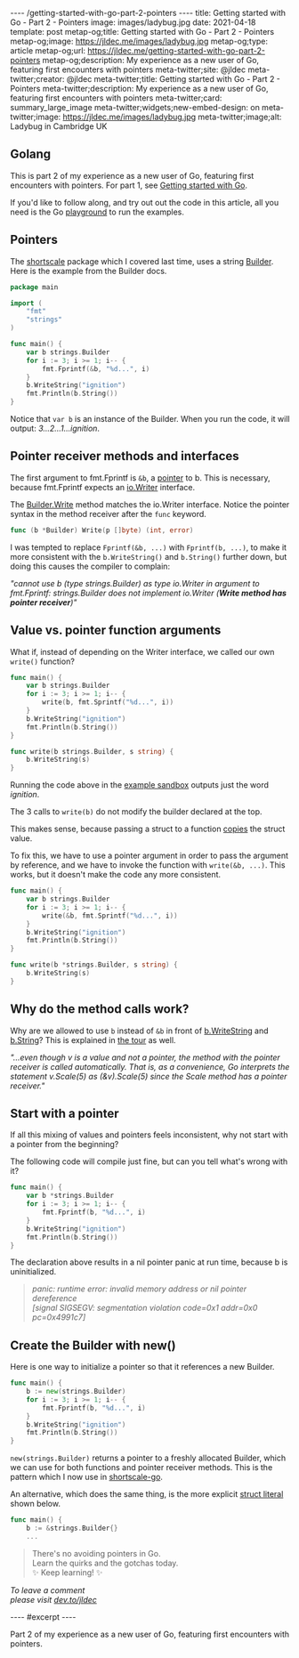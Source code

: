 ---- /getting-started-with-go-part-2-pointers ----
title: Getting started with Go - Part 2 - Pointers
image: images/ladybug.jpg
date: 2021-04-18
template: post
metap-og;title: Getting started with Go - Part 2 - Pointers
metap-og;image: https://jldec.me/images/ladybug.jpg
metap-og;type: article
metap-og;url: https://jldec.me/getting-started-with-go-part-2-pointers
metap-og;description: My experience as a new user of Go, featuring first encounters with pointers
meta-twitter;site: @jldec
meta-twitter;creator: @jldec
meta-twitter;title: Getting started with Go - Part 2 - Pointers
meta-twitter;description: My experience as a new user of Go, featuring first encounters with pointers
meta-twitter;card: summary_large_image
meta-twitter;widgets;new-embed-design: on
meta-twitter;image: https://jldec.me/images/ladybug.jpg
meta-twitter;image;alt: Ladybug in Cambridge UK

## Golang

This is part 2 of my experience as a new user of Go, featuring first encounters with pointers. For part 1, see [Getting started with Go](/getting-started-with-go).

If you'd like to follow along, and try out out the code in this article, all you need is the Go [playground](https://play.golang.org/) to run the examples.

## Pointers

The [shortscale](https://github.com/jldec/shortscale-go/blob/main/shortscale.go) package which I covered last time, uses a string [Builder](https://pkg.go.dev/strings#Builder). Here is the example from the Builder docs.

```go
package main

import (
	"fmt"
	"strings"
)

func main() {
	var b strings.Builder
	for i := 3; i >= 1; i-- {
		fmt.Fprintf(&b, "%d...", i)
	}
	b.WriteString("ignition")
	fmt.Println(b.String())
}
```

Notice that `var b` is an instance of the Builder. When you run the code, it will output: _3...2...1...ignition_.

## Pointer receiver methods and interfaces

The first argument to fmt.Fprintf is `&b`, a [pointer](https://tour.golang.org/moretypes/1) to b. This is necessary, because fmt.Fprintf expects an [io.Writer](https://pkg.go.dev/io#Writer) interface.

The [Builder.Write](https://pkg.go.dev/strings#Builder.Write) method matches the io.Writer interface. Notice the pointer syntax in the method receiver after the `func` keyword.

```go
func (b *Builder) Write(p []byte) (int, error)
```

I was tempted to replace `Fprintf(&b, ...)` with `Fprintf(b, ...)`, to make it more consistent with the `b.WriteString()` and `b.String()` further down, but doing this causes the compiler to complain:

_"cannot use b (type strings.Builder) as type io.Writer in argument to fmt.Fprintf:
strings.Builder does not implement io.Writer (**Write method has pointer receiver**)"_

## Value vs. pointer function arguments

What if, instead of depending on the Writer interface, we called our own `write()` function?

```go
func main() {
	var b strings.Builder
	for i := 3; i >= 1; i-- {
		write(b, fmt.Sprintf("%d...", i))
	}
	b.WriteString("ignition")
	fmt.Println(b.String())
}

func write(b strings.Builder, s string) {
	b.WriteString(s)
}
```

Running the code above in the [example sandbox](https://pkg.go.dev/strings#Builder) outputs just the word _ignition_. 

The 3 calls to `write(b)` do not modify the builder declared at the top.

This makes sense, because passing a struct to a function [copies](https://tour.golang.org/methods/4) the struct value.

To fix this, we have to use a pointer argument in order to pass the argument by reference, and we have to invoke the function with `write(&b, ...)`. This works, but it doesn't make the code any more consistent.

```go
func main() {
	var b strings.Builder
	for i := 3; i >= 1; i-- {
		write(&b, fmt.Sprintf("%d...", i))
	}
	b.WriteString("ignition")
	fmt.Println(b.String())
}

func write(b *strings.Builder, s string) {
	b.WriteString(s)
}
```

## Why do the method calls work?

Why are we allowed to use `b` instead of `&b` in front of [b.WriteString](https://pkg.go.dev/strings#Builder.WriteString) and [b.String](https://pkg.go.dev/strings#Builder.String)? This is explained in [the tour](https://tour.golang.org/methods/6) as well.

_"...even though v is a value and not a pointer, the method with the pointer receiver is called automatically. That is, as a convenience, Go interprets the statement v.Scale(5) as (&v).Scale(5) since the Scale method has a pointer receiver."_

## Start with a pointer

If all this mixing of values and pointers feels inconsistent, why not start with a pointer from the beginning?

The following code will compile just fine, but can you tell what's wrong with it?

```go
func main() {
	var b *strings.Builder
	for i := 3; i >= 1; i-- {
		fmt.Fprintf(b, "%d...", i)
	}
	b.WriteString("ignition")
	fmt.Println(b.String())
}
```
The declaration above results in a nil pointer panic at run time, because b is uninitialized.

> _panic: runtime error: invalid memory address or nil pointer dereference  
[signal SIGSEGV: segmentation violation code=0x1 addr=0x0 pc=0x4991c7]_

## Create the Builder with new()

Here is one way to initialize a pointer so that it references a new Builder.

```go
func main() {
	b := new(strings.Builder)
	for i := 3; i >= 1; i-- {
		fmt.Fprintf(b, "%d...", i)
	}
	b.WriteString("ignition")
	fmt.Println(b.String())
}
```

`new(strings.Builder)` returns a pointer to a freshly allocated Builder, which we can use for both functions and pointer receiver methods. This is the pattern which I now use in [shortscale-go](https://github.com/jldec/shortscale-go/blob/2485be23ef48660d8913b2ac884030220dc82d74/shortscale.go#L17-L24).


An alternative, which does the same thing, is the more explicit [struct literal](https://tour.golang.org/moretypes/5) shown below.

```go
func main() {
	b := &strings.Builder{}
	...
```

> There's no avoiding pointers in Go.  
> Learn the quirks and the gotchas today.  
> ✨ Keep learning! ✨

_To leave a comment  
please visit [dev.to/jldec](https://dev.to/jldec/getting-started-with-go-part-2-pointers-4a47)_

---- #excerpt ----

Part 2 of my experience as a new user of Go, featuring first encounters with pointers.